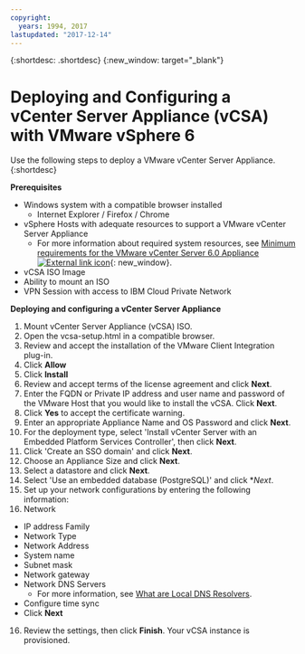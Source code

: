 ```yaml
---
copyright:
  years: 1994, 2017
lastupdated: "2017-12-14"
---
```


{:shortdesc: .shortdesc}
{:new_window: target="_blank"}

# Deploying and Configuring a vCenter Server Appliance (vCSA) with VMware vSphere 6  

Use the following steps to deploy a VMware vCenter Server Appliance.
{:shortdesc}

**Prerequisites**
* Windows system with a compatible browser installed
  * Internet Explorer / Firefox / Chrome
* vSphere Hosts with adequate resources to support a VMware vCenter Server Appliance
  * For more information about required system resources, see [Minimum requirements for the VMware vCenter Server 6.0 Appliance ![External link icon](../../icons/launch-glyph.svg "External link icon")](https://kb.vmware.com/s/article/2106572){: new_window}.
* vCSA ISO Image
  <!--* In the vmware section of IBM Cloud Download Services site or vmware.com: http://downloads.service.softlayer.com/vmware/VMware-VCSA-all-6.*.iso-->
* Ability to mount an ISO
* VPN Session with access to IBM Cloud Private Network

**Deploying and configuring a vCenter Server Appliance**

1. Mount vCenter Server Appliance (vCSA) ISO.
2. Open the vcsa-setup.html in a compatible browser.
3. Review and accept the installation of the VMware Client Integration plug-in.
4. Click **Allow**
5. Click **Install**
6. Review and accept terms of the license agreement and click **Next**.
7. Enter the FQDN or Private IP address and user name and password of the VMware Host that you would like to install the vCSA. Click **Next**.
8. Click **Yes** to accept the certificate warning.
9. Enter an appropriate Appliance Name and OS Password and click **Next**.
10. For the deployment type, select 'Install vCenter Server with an Embedded Platform Services Controller', then click **Next**.
11. Click 'Create an SSO domain' and click **Next**. <!-- if "create a new" is in the UI, it needs to be changed to "Create an SSO..."-->
12. Choose an Appliance Size and click **Next**.
13. Select a datastore and click **Next**.
14. Select 'Use an embedded database (PostgreSQL)' and click **Next*.
15. Set up your network configurations by entering the following information:
  1. Network
  * IP address Family
  * Network Type
  * Network Address
  * System name
  * Subnet mask
  * Network gateway
  * Network DNS Servers
      * For more information, see [What are Local DNS Resolvers](/docs/infrastructure/dns?topic=dns-dns-faq#what-are-the-local-dns-resolvers-).
  * Configure time sync
  * Click **Next**
16. Review the settings, then click **Finish**. Your vCSA instance is provisioned.

